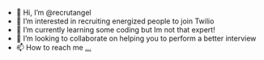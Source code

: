 - 👋 Hi, I’m @recrutangel
- 👀 I’m interested in recruiting energized people to join Twilio
- 🌱 I’m currently learning some coding but Im not that expert!
- 💞️ I’m looking to collaborate on helping you to perform a better interview
- 📫 How to reach me [...](https://www.linkedin.com/in/angel-ohara/)

<!---
recrutangel/recrutangel is a ✨ special ✨ repository because its `README.md` (this file) appears on your GitHub profile.
You can click the Preview link to take a look at your changes.
--->
